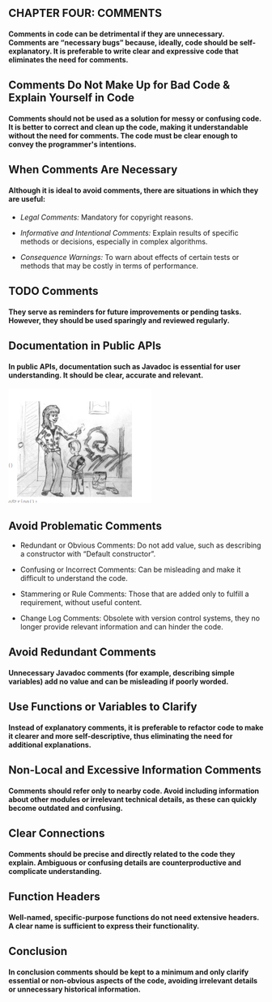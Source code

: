 
## CHAPTER FOUR: COMMENTS

#### Comments in code can be detrimental if they are unnecessary. Comments are “necessary bugs” because, ideally, code should be self-explanatory. It is preferable to write clear and expressive code that eliminates the need for comments.

## Comments Do Not Make Up for Bad Code & Explain Yourself in Code

#### Comments should not be used as a solution for messy or confusing code. It is better to correct and clean up the code, making it understandable without the need for comments. The code must be clear enough to convey the programmer's intentions.

## When Comments Are Necessary

#### Although it is ideal to avoid comments, there are situations in which they are useful:

- *Legal Comments:* Mandatory for copyright reasons.

- *Informative and Intentional Comments:* Explain results of specific methods or decisions, especially in complex algorithms.

- *Consequence Warnings:* To warn about effects of certain tests or methods that may be costly in terms of performance.

## TODO Comments

#### They serve as reminders for future improvements or pending tasks. However, they should be used sparingly and reviewed regularly.

## Documentation in Public APIs

#### In public APIs, documentation such as Javadoc is essential for user understanding. It should be clear, accurate and relevant.

![clean_code7.png](Imagenes%2Fclean_code7.png)

## Avoid Problematic Comments

- Redundant or Obvious Comments: Do not add value, such as describing a constructor with “Default constructor”.

- Confusing or Incorrect Comments: Can be misleading and make it difficult to understand the code.

- Stammering or Rule Comments: Those that are added only to fulfill a requirement, without useful content.

- Change Log Comments: Obsolete with version control systems, they no longer provide relevant information and can hinder the code.

## Avoid Redundant Comments

#### Unnecessary Javadoc comments (for example, describing simple variables) add no value and can be misleading if poorly worded.

## Use Functions or Variables to Clarify

#### Instead of explanatory comments, it is preferable to refactor code to make it clearer and more self-descriptive, thus eliminating the need for additional explanations.

## Non-Local and Excessive Information Comments

#### Comments should refer only to nearby code. Avoid including information about other modules or irrelevant technical details, as these can quickly become outdated and confusing.

## Clear Connections

#### Comments should be precise and directly related to the code they explain. Ambiguous or confusing details are counterproductive and complicate understanding.

## Function Headers

#### Well-named, specific-purpose functions do not need extensive headers. A clear name is sufficient to express their functionality.

## Conclusion

#### In conclusion comments should be kept to a minimum and only clarify essential or non-obvious aspects of the code, avoiding irrelevant details or unnecessary historical information.
